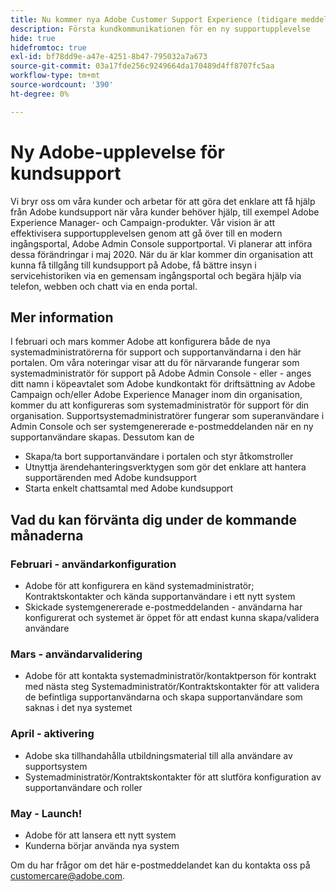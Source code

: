 ```yaml
---
title: Nu kommer nya Adobe Customer Support Experience (tidigare meddelande)
description: Första kundkommunikationen för en ny supportupplevelse
hide: true
hidefromtoc: true
exl-id: bf78dd9e-a47e-4251-8b47-795032a7a673
source-git-commit: 03a17fde256c9249664da170489d4ff8707fc5aa
workflow-type: tm+mt
source-wordcount: '390'
ht-degree: 0%

---
```


# Ny Adobe-upplevelse för kundsupport

Vi bryr oss om våra kunder och arbetar för att göra det enklare att få hjälp från Adobe kundsupport när våra kunder behöver hjälp, till exempel Adobe Experience Manager- och Campaign-produkter. Vår vision är att effektivisera supportupplevelsen genom att gå över till en modern ingångsportal, Adobe Admin Console supportportal. Vi planerar att införa dessa förändringar i maj 2020. När du är klar kommer din organisation att kunna få tillgång till kundsupport på Adobe, få bättre insyn i servicehistoriken via en gemensam ingångsportal och begära hjälp via telefon, webben och chatt via en enda portal.

## Mer information

I februari och mars kommer Adobe att konfigurera både de nya systemadministratörerna för support och supportanvändarna i den här portalen. Om våra noteringar visar att du för närvarande fungerar som systemadministratör för support på Adobe Admin Console - eller - anges ditt namn i köpeavtalet som Adobe kundkontakt för driftsättning av Adobe Campaign och/eller Adobe Experience Manager inom din organisation, kommer du att konfigureras som systemadministratör för support för din organisation.
Supportsystemadministratörer fungerar som superanvändare i Admin Console och ser systemgenererade e-postmeddelanden när en ny supportanvändare skapas. Dessutom kan de

* Skapa/ta bort supportanvändare i portalen och styr åtkomstroller
* Utnyttja ärendehanteringsverktygen som gör det enklare att hantera supportärenden med Adobe kundsupport
* Starta enkelt chattsamtal med Adobe kundsupport

## Vad du kan förvänta dig under de kommande månaderna

### Februari - användarkonfiguration

* Adobe för att konfigurera en känd systemadministratör; Kontraktskontakter och kända supportanvändare i ett nytt system
* Skickade systemgenererade e-postmeddelanden - användarna har konfigurerat och systemet är öppet för att endast kunna skapa/validera användare


### Mars - användarvalidering

* Adobe för att kontakta systemadministratör/kontaktperson för kontrakt med nästa steg Systemadministratör/Kontraktskontakter för att validera de befintliga supportanvändarna och skapa supportanvändare som saknas i det nya systemet

### April - aktivering

* Adobe ska tillhandahålla utbildningsmaterial till alla användare av supportsystem
* Systemadministratör/Kontraktskontakter för att slutföra konfiguration av supportanvändare och roller

### May - Launch!

* Adobe för att lansera ett nytt system
* Kunderna börjar använda nya system

Om du har frågor om det här e-postmeddelandet kan du kontakta oss på [customercare@adobe.com](mailto:customercare@adobe.com).
